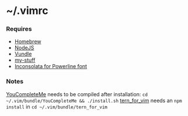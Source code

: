 # ~/.vimrc

### Requires
+ [Homebrew](http://brew.sh/)
+ [NodeJS](https://github.com/joyent/node)
+ [Vundle](https://github.com/gmarik/Vundle.vim)
+ [my-stuff](https://github.com/zakangelle/my-stuff)
+ [Inconsolata for Powerline font](https://github.com/Lokaltog/powerline-fonts/tree/master/Inconsolata)

### Notes
[YouCompleteMe](https://github.com/Valloric/YouCompleteMe) needs to be compiled after installation: `cd ~/.vim/bundle/YouCompleteMe && ./install.sh`
[tern_for_vim](https://github.com/marijnh/tern_for_vim) needs an `npm install` in `cd ~/.vim/bundle/tern_for_vim`
